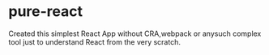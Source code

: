 # pure-react
Created this simplest React App without CRA,webpack or anysuch complex tool just to understand React from the very scratch.

